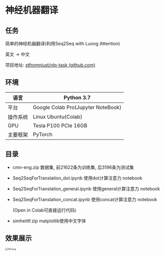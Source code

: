 # 神经机器翻译

## 任务

简单的神经机器翻译(利用Seq2Seq with Luong Attention)

英文 -> 中文

项目地址: [stfromnjust/nlp-task (github.com)](https://github.com/stfromnjust/nlp-task)

## 环境

| 语言     | **Python  3.7**                    |
| -------- | ---------------------------------- |
| 平台     | Google Colab Pro(Jupyter NoteBook) |
| 操作系统 | Linux Ubuntu(Colab)                |
| GPU      | Tesla P100 PCIe 16GB               |
| 主要框架 | PyTorch                            |

## 目录

* cmn-eng.zip    数据集, 前21622条为训练集, 后3196条为测试集

* Seq2SeqForTranslation_dot.ipynb    使用dot计算注意力 notebook

* Seq2SeqForTranslation_general.ipynb    使用general计算注意力 notebook

* Seq2SeqForTranslation_concat.ipynb    使用concat计算注意力 notebook

  (Open in Colab可直接运行代码)
* simheittf.zip    matplotlib使用中文字体

## 效果展示

<img src="https://i.loli.net/2021/06/08/wJhdrZpbMYFRmPH.png" alt="120.png" style="zoom:50%;" />
